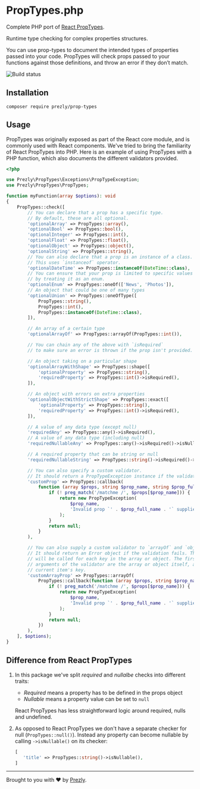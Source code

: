 # PropTypes.php

Complete PHP port of [React PropTypes](https://github.com/facebook/prop-types).

Runtime type checking for complex properties structures.

You can use prop-types to document the intended types of properties passed into your code. PropTypes will check props passed to your functions against those definitions, and throw an error if they don’t match.

<img src="https://github.com/prezly/prop-types-php/workflows/Test/badge.svg" alt="Build status">

## Installation

```
composer require prezly/prop-types
```

## Usage

PropTypes was originally exposed as part of the React core module, and is commonly used with React components. We've tried to bring the familiarity of React PropTypes into PHP. Here is an example of using PropTypes with a PHP function, which also documents the different validators provided.

```php
<?php

use Prezly\PropTypes\Exceptions\PropTypeException;
use Prezly\PropTypes\PropTypes;

function myFunction(array $options): void
{
    PropTypes::check([
        // You can declare that a prop has a specific type.
        // By default, these are all optional.
        'optionalArray' => PropTypes::array(),
        'optionalBool' => PropTypes::bool(),
        'optionalInteger' => PropTypes::int(),
        'optionalFloat' => PropTypes::float(),
        'optionalObject' => PropTypes::object(),
        'optionalString' => PropTypes::string(),
        // You can also declare that a prop is an instance of a class.
        // This uses `instanceof` operator.
        'optionalDateTime' => PropTypes::instanceOf(DateTime::class),
        // You can ensure that your prop is limited to specific values
        // by treating it as an enum.
        'optionalEnum' => PropTypes::oneOf(['News', 'Photos']),
        // An object that could be one of many types
        'optionalUnion' => PropTypes::oneOfType([
            PropTypes::string(),
            PropTypes::int(),
            PropTypes::instanceOf(DateTime::class),
        ]),

        // An array of a certain type
        'optionalArrayOf' => PropTypes::arrayOf(PropTypes::int()),

        // You can chain any of the above with `isRequired`
        // to make sure an error is thrown if the prop isn't provided.

        // An object taking on a particular shape
        'optionalArrayWithShape' => PropTypes::shape([
            'optionalProperty' => PropTypes::string(),
            'requiredProperty' => PropTypes::int()->isRequired(),
        ]),

        // An object with errors on extra properties
        'optionalObjectWithStrictShape' => PropTypes::exact([
            'optionalProperty' => PropTypes::string(),
            'requiredProperty' => PropTypes::int()->isRequired(),
        ]),

        // A value of any data type (except null)
        'requiredAny' => PropTypes::any()->isRequired(),
        // A value of any data type (including null)
        'requiredNullableAny' => PropTypes::any()->isRequired()->isNullable(),

        // A required property that can be string or null
        'requiredNullableString' => PropTypes::string()->isRequired()->isNullable(),

        // You can also specify a custom validator.
        // It should return a PropTypeException instance if the validation fails.
        'customProp' => PropTypes::callback(
            function (array $props, string $prop_name, string $prop_full_name): ?PropTypeException {
                if (! preg_match('/matchme /', $props[$prop_name])) {
                    return new PropTypeException(
                        $prop_name,
                        'Invalid prop `' . $prop_full_name . '` supplied. Validation failed.'
                    );
                }
                return null;
            }
        ),

        // You can also supply a custom validator to `arrayOf` and `objectOf`.
        // It should return an Error object if the validation fails. The validator
        // will be called for each key in the array or object. The first two
        // arguments of the validator are the array or object itself, and the
        // current item's key.
        'customArrayProp' => PropTypes::arrayOf(
            PropTypes::callback(function (array $props, string $prop_name, string $prop_full_name) {
                if (! preg_match('/matchme /', $props[$prop_name])) {
                    return new PropTypeException(
                        $prop_name,
                        'Invalid prop `' . $prop_full_name . '` supplied. Validation failed.'
                    );
                }
                return null;
            })
        ),
    ], $options);
}
```

## Difference from React PropTypes

1. In this package we've split *required* and *nullalbe* checks into different traits:
   - *Required* means a property has to be defined in the props object
   - *Nullable* means a property value can be set to `null`  
   
   React PropTypes has less straightforward logic around required, nulls and undefined.
   
2. As opposed to React PropTypes we don't have a separate checker for null (`PropTypes::null()`).
   Instead any property can become nullable by calling `->isNullable()` on its checker:
   
   ```php
   [
      'title' => PropTypes::string()->isNullable(),
   ]
   ```

-----------------

Brought to you with :heart: by [Prezly](https://www.prezly.com/?utm_source=github&utm_campaign=prop-types-php).
